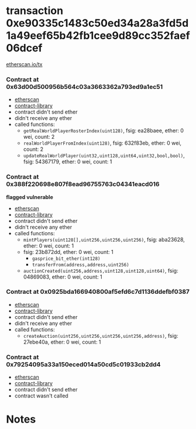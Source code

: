 # transaction 0xe90335c1483c50ed34a28a3fd5d1a49eef65b42fb1cee9d89cc352faef06dcef

[etherscan.io/tx](https://etherscan.io/tx/0xe90335c1483c50ed34a28a3fd5d1a49eef65b42fb1cee9d89cc352faef06dcef)


### Contract at 0x63d00d500956b564c03a3663362a793ed9a1ec51

* [etherscan](https://etherscan.io/address/0x63d00d500956b564c03a3663362a793ed9a1ec51)
* [contract-library](https://contract-library.com/contracts/Ethereum/63d00d500956b564c03a3663362a793ed9a1ec51)
* contract didn't send ether
* didn't receive any ether
* called functions:
    * `getRealWorldPlayerRosterIndex(uint128)`, fsig: ea28baee, ether: 0 wei, count: 2
    * `realWorldPlayerFromIndex(uint128)`, fsig: 632f83eb, ether: 0 wei, count: 2
    * `updateRealWorldPlayer(uint32,uint128,uint64,uint32,bool,bool)`, fsig: 54367179, ether: 0 wei, count: 1


### Contract at 0x388f220698e807f8ead96755763c04341eacd016

**flagged vulnerable**

* [etherscan](https://etherscan.io/address/0x388f220698e807f8ead96755763c04341eacd016)
* [contract-library](https://contract-library.com/contracts/Ethereum/388f220698e807f8ead96755763c04341eacd016)
* contract didn't send ether
* didn't receive any ether
* called functions:
    * `mintPlayers(uint128[],uint256,uint256,uint256)`, fsig: aba23628, ether: 0 wei, count: 1
    * fsig: 23b872dd, ether: 0 wei, count: 1
        * `gasprice_bit_ether(int128)`
        * `transferFrom(address,address,uint256)`
    * `auctionCreated(uint256,address,uint128,uint128,uint64)`, fsig: 04869083, ether: 0 wei, count: 1


### Contract at 0x0925bda166940800af5efd6c7d1136ddefbf0387

* [etherscan](https://etherscan.io/address/0x0925bda166940800af5efd6c7d1136ddefbf0387)
* [contract-library](https://contract-library.com/contracts/Ethereum/0925bda166940800af5efd6c7d1136ddefbf0387)
* contract didn't send ether
* didn't receive any ether
* called functions:
    * `createAuction(uint256,uint256,uint256,uint256,address)`, fsig: 27ebe40a, ether: 0 wei, count: 1


### Contract at 0x79254095a33a150eced014a50cd5c01933cb2dd4

* [etherscan](https://etherscan.io/address/0x79254095a33a150eced014a50cd5c01933cb2dd4)
* [contract-library](https://contract-library.com/contracts/Ethereum/79254095a33a150eced014a50cd5c01933cb2dd4)
* contract didn't send ether
* contract wasn't called

# Notes

